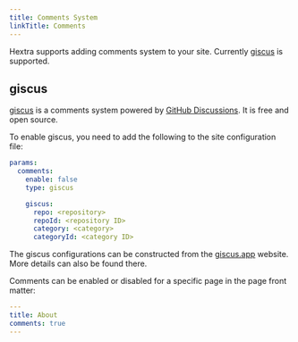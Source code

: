 ```yaml
---
title: Comments System
linkTitle: Comments
---
```


Hextra supports adding comments system to your site.
Currently [giscus](https://giscus.app/) is supported.

<!--more-->

## giscus

[giscus](https://giscus.app/) is a comments system powered by [GitHub Discussions](https://docs.github.com/en/discussions). It is free and open source.

To enable giscus, you need to add the following to the site configuration file:

```yaml {filename="hugo.yaml"}
params:
  comments:
    enable: false
    type: giscus

    giscus:
      repo: <repository>
      repoId: <repository ID>
      category: <category>
      categoryId: <category ID>
```

The giscus configurations can be constructed from the [giscus.app](https://giscus.app/) website. More details can also be found there.

Comments can be enabled or disabled for a specific page in the page front matter:

```yaml {filename="content/docs/about.md"}
---
title: About
comments: true
---
```
